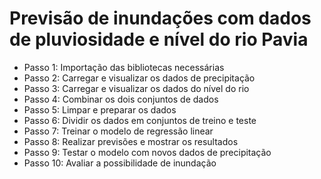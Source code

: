 # Previsão de inundações com dados de pluviosidade e nível do rio Pavia

 - Passo 1: Importação das bibliotecas necessárias
 - Passo 2: Carregar e visualizar os dados de precipitação
 - Passo 3: Carregar e visualizar os dados do nível do rio
 - Passo 4: Combinar os dois conjuntos de dados
 - Passo 5: Limpar e preparar os dados
 - Passo 6: Dividir os dados em conjuntos de treino e teste
 - Passo 7: Treinar o modelo de regressão linear
 - Passo 8: Realizar previsões e mostrar os resultados
 - Passo 9: Testar o modelo com novos dados de precipitação
 - Passo 10: Avaliar a possibilidade de inundação
